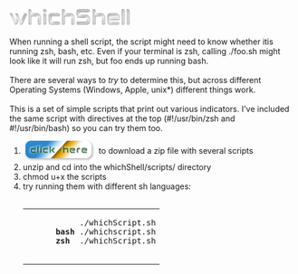<img src="./assets/images/whichShellLogo.png" alt="which shell"><br>
<br>
When running a shell script, the script might need to know whether itis running zsh, bash, etc.
Even if your terminal is zsh, calling ./foo.sh might look like it will run zsh, but foo ends up running bash.<br>
<br>
There are several ways to <i>try</i> to determine this, but across different Operating Systems (Windows, Apple, unix*)
different things work.<br>
<br>
This is a set of simple scripts that print out various indicators. I've included the same script with
directives at the top (#!/usr/bin/zsh and #!/usr/bin/bash) so you can try them too.
<br>
<ol>
<li>&nbsp;<a href="https://github.com/rg3h/whichShell/raw/main/whichShell.zip"><img src="./assets/images/clickHereButton.png" alt="click here to download the scripts" valign="middle"/></a>&nbsp;&nbsp;to download a zip file with several scripts</li>
  <li>unzip and cd into the whichShell/scripts/ directory</li>
  <li>chmod u+x the scripts</li>
  <li>try running them with different sh languages:
    <br><br>
    <table><tr><td>
    <pre>
           ./whichScript.sh
      <b>bash</b> ./whichscript.sh
      <b>zsh</b>  ./whichScript.sh
    </pre>
      </td></tr></table>
  </li>
</ol>
<br>
